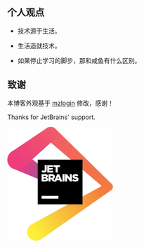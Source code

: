 ## 个人观点

* 技术源于生活。

* 生活造就技术。

* 如果停止学习的脚步，那和咸鱼有什么区别。


## 致谢

本博客外观基于 [mzlogin](https://github.com/mzlogin/mzlogin.github.io) 修改，感谢！

Thanks for JetBrains' support.

<a href="https://www.jetbrains.com/?from=mzlogin.github.io"><img src="./assets/images/jetbrains.svg"/></a>

[1]: https://github.com/mzlogin/chinese-copywriting-guidelines
[2]: https://help.github.com/articles/setting-up-your-pages-site-locally-with-jekyll/
[3]: https://github.com/mzlogin/mzlogin.github.io/issues/2

